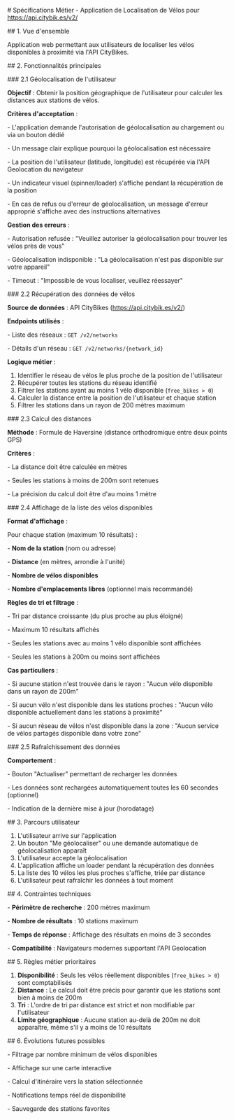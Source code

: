 \# Spécifications Métier - Application de Localisation de Vélos pour https://api.citybik.es/v2/

\## 1. Vue d'ensemble

Application web permettant aux utilisateurs de localiser les vélos disponibles à proximité via l'API CityBikes.

\## 2. Fonctionnalités principales

\### 2.1 Géolocalisation de l'utilisateur

**Objectif** : Obtenir la position géographique de l'utilisateur pour calculer les distances aux stations de vélos.

**Critères d'acceptation** :

\- L'application demande l'autorisation de géolocalisation au chargement ou via un bouton dédié

\- Un message clair explique pourquoi la géolocalisation est nécessaire

\- La position de l'utilisateur (latitude, longitude) est récupérée via l'API Geolocation du navigateur

\- Un indicateur visuel (spinner/loader) s'affiche pendant la récupération de la position

\- En cas de refus ou d'erreur de géolocalisation, un message d'erreur approprié s'affiche avec des instructions alternatives

**Gestion des erreurs** :

\- Autorisation refusée : "Veuillez autoriser la géolocalisation pour trouver les vélos près de vous"

\- Géolocalisation indisponible : "La géolocalisation n'est pas disponible sur votre appareil"

\- Timeout : "Impossible de vous localiser, veuillez réessayer"

\### 2.2 Récupération des données de vélos

**Source de données** : API CityBikes (https://api.citybik.es/v2/)

**Endpoints utilisés** :

\- Liste des réseaux : `GET /v2/networks`

\- Détails d'un réseau : `GET /v2/networks/{network_id}`

**Logique métier** :

1. Identifier le réseau de vélos le plus proche de la position de l'utilisateur
2. Récupérer toutes les stations du réseau identifié
3. Filtrer les stations ayant au moins 1 vélo disponible (`free_bikes > 0`)
4. Calculer la distance entre la position de l'utilisateur et chaque station
5. Filtrer les stations dans un rayon de 200 mètres maximum

\### 2.3 Calcul des distances

**Méthode** : Formule de Haversine (distance orthodromique entre deux points GPS)

**Critères** :

\- La distance doit être calculée en mètres

\- Seules les stations à moins de 200m sont retenues

\- La précision du calcul doit être d'au moins 1 mètre

\### 2.4 Affichage de la liste des vélos disponibles

**Format d'affichage** :

Pour chaque station (maximum 10 résultats) :

\- **Nom de la station** (nom ou adresse)

\- **Distance** (en mètres, arrondie à l'unité)

\- **Nombre de vélos disponibles**

\- **Nombre d'emplacements libres** (optionnel mais recommandé)

**Règles de tri et filtrage** :

\- Tri par distance croissante (du plus proche au plus éloigné)

\- Maximum 10 résultats affichés

\- Seules les stations avec au moins 1 vélo disponible sont affichées

\- Seules les stations à 200m ou moins sont affichées

**Cas particuliers** :

\- Si aucune station n'est trouvée dans le rayon : "Aucun vélo disponible dans un rayon de 200m"

\- Si aucun vélo n'est disponible dans les stations proches : "Aucun vélo disponible actuellement dans les stations à proximité"

\- Si aucun réseau de vélos n'est disponible dans la zone : "Aucun service de vélos partagés disponible dans votre zone"

\### 2.5 Rafraîchissement des données

**Comportement** :

\- Bouton "Actualiser" permettant de recharger les données

\- Les données sont rechargées automatiquement toutes les 60 secondes (optionnel)

\- Indication de la dernière mise à jour (horodatage)

\## 3. Parcours utilisateur

1. L'utilisateur arrive sur l'application
2. Un bouton "Me géolocaliser" ou une demande automatique de géolocalisation apparaît
3. L'utilisateur accepte la géolocalisation
4. L'application affiche un loader pendant la récupération des données
5. La liste des 10 vélos les plus proches s'affiche, triée par distance
6. L'utilisateur peut rafraîchir les données à tout moment

\## 4. Contraintes techniques

\- **Périmètre de recherche** : 200 mètres maximum

\- **Nombre de résultats** : 10 stations maximum

\- **Temps de réponse** : Affichage des résultats en moins de 3 secondes

\- **Compatibilité** : Navigateurs modernes supportant l'API Geolocation

\## 5. Règles métier prioritaires

1. **Disponibilité** : Seuls les vélos réellement disponibles (`free_bikes > 0`) sont comptabilisés
2. **Distance** : Le calcul doit être précis pour garantir que les stations sont bien à moins de 200m
3. **Tri** : L'ordre de tri par distance est strict et non modifiable par l'utilisateur
4. **Limite géographique** : Aucune station au-delà de 200m ne doit apparaître, même s'il y a moins de 10 résultats

\## 6. Évolutions futures possibles

\- Filtrage par nombre minimum de vélos disponibles

\- Affichage sur une carte interactive

\- Calcul d'itinéraire vers la station sélectionnée

\- Notifications temps réel de disponibilité

\- Sauvegarde des stations favorites